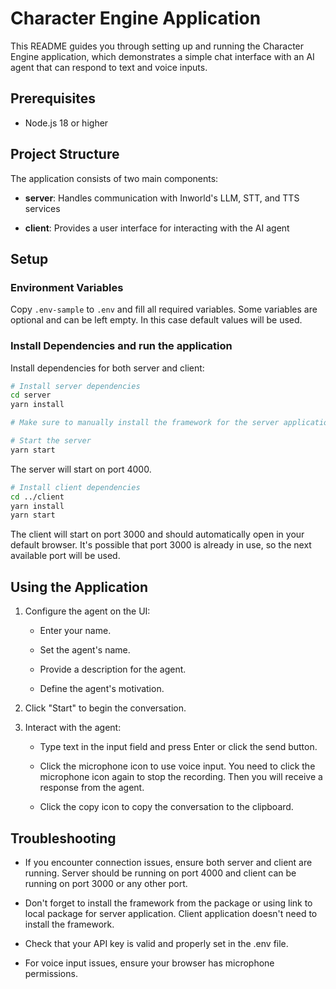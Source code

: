 
# Character Engine Application

This README guides you through setting up and running the Character Engine application, which demonstrates a simple chat interface with an AI agent that can respond to text and voice inputs.

## Prerequisites

- Node.js 18 or higher

## Project Structure

The application consists of two main components:

- **server**: Handles communication with Inworld's LLM, STT, and TTS services

- **client**: Provides a user interface for interacting with the AI agent

## Setup

### Environment Variables

Copy `.env-sample` to `.env` and fill all required variables. Some variables are optional and can be left empty. In this case default values will be used.

### Install Dependencies and run the application

Install dependencies for both server and client:

```bash
# Install server dependencies
cd server
yarn install

# Make sure to manually install the framework for the server application. It is not included by default

# Start the server
yarn start
```

The server will start on port 4000.

```bash
# Install client dependencies
cd ../client
yarn install
yarn start
```

The client will start on port 3000 and should automatically open in your default browser. It's possible that port 3000 is already in use, so the next available port will be used.

## Using the Application

1. Configure the agent on the UI:

   - Enter your name.

   - Set the agent's name.

   - Provide a description for the agent.

   - Define the agent's motivation.

2. Click "Start" to begin the conversation.

3. Interact with the agent:

   - Type text in the input field and press Enter or click the send button.

   - Click the microphone icon to use voice input. You need to click the microphone icon again to stop the recording. Then you will receive a response from the agent.

   - Click the copy icon to copy the conversation to the clipboard.

## Troubleshooting

- If you encounter connection issues, ensure both server and client are running. Server should be running on port 4000 and client can be running on port 3000 or any other port.

- Don't forget to install the framework from the package or using link to local package for server application. Client application doesn't need to install the framework.

- Check that your API key is valid and properly set in the .env file.

- For voice input issues, ensure your browser has microphone permissions.
